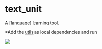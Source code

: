 # text_unit

A [language] learning tool.
<p>
*Add the <a href="https://github.com/armantorkzaban/text_unit-utils">utils</a> as local dependencies and run


![](https://i.imgur.com/Q0YPNib.gif)

